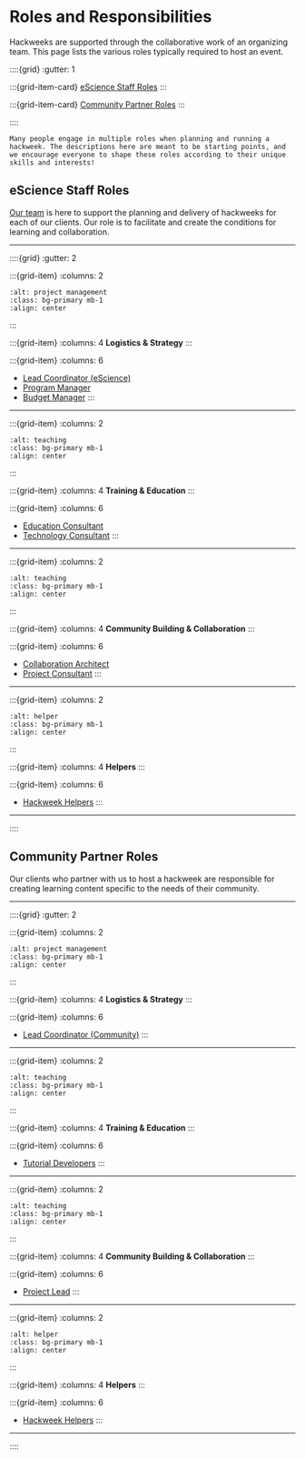 # Roles and Responsibilities

Hackweeks are supported through the collaborative work of an organizing team. This page lists the various roles typically required to host an event.

::::{grid}
:gutter: 1

:::{grid-item-card} [eScience Staff Roles](#escience-staff-roles)
:::

:::{grid-item-card} [Community Partner Roles](#community-partner-roles)
:::

::::

```{note}
Many people engage in multiple roles when planning and running a hackweek. The descriptions here are meant to be starting points, and we encourage everyone to shape these roles according to their unique skills and interests!
```

## eScience Staff Roles

[Our team](../team.md) is here to support the planning and delivery of hackweeks for each of our clients. Our role is to facilitate and create the conditions for learning and collaboration.

<hr>

::::{grid}
:gutter: 2

:::{grid-item}
:columns: 2
```{image} ../images/noun-project-management-1874172.png
:alt: project management
:class: bg-primary mb-1
:align: center
```
:::

:::{grid-item}
:columns: 4
**Logistics & Strategy**
:::

:::{grid-item}
:columns: 6
* [Lead Coordinator (eScience)](lead-eScience.md) 
* [Program Manager](program-manager.md) 
* [Budget Manager](budget-manager.md) 
:::

<hr>

:::{grid-item}
:columns: 2
```{image} ../images/noun-teach-1614348.png
:alt: teaching
:class: bg-primary mb-1
:align: center
```
:::

:::{grid-item}
:columns: 4
**Training & Education**
:::

:::{grid-item}
:columns: 6
* [Education Consultant](education-consultant.md) 
* [Technology Consultant](technology-consultant.md)
:::

<hr>

:::{grid-item}
:columns: 2
```{image} ../images/noun-teamwork-1616304.png
:alt: teaching
:class: bg-primary mb-1
:align: center
```
:::

:::{grid-item}
:columns: 4
**Community Building & Collaboration**
:::

:::{grid-item}
:columns: 6
* [Collaboration Architect](collaboration-architect.md) 
* [Project Consultant](project-consultant.md)
:::

<hr>

:::{grid-item}
:columns: 2
```{image} ../images/noun-help-5401808.png
:alt: helper
:class: bg-primary mb-1
:align: center
```
:::

:::{grid-item}
:columns: 4
**Helpers**
:::

:::{grid-item}
:columns: 6
* [Hackweek Helpers](helper.md) 
:::

<hr>

::::

## Community Partner Roles

Our clients who partner with us to host a hackweek are responsible for creating learning content specific to the needs of their community. 

<hr>

::::{grid}
:gutter: 2

:::{grid-item}
:columns: 2
```{image} ../images/noun-project-management-1874172-gold.png
:alt: project management
:class: bg-primary mb-1
:align: center
```
:::

:::{grid-item}
:columns: 4
**Logistics & Strategy**
:::

:::{grid-item}
:columns: 6
* [Lead Coordinator (Community)](lead-community.md) 
:::

<hr>

:::{grid-item}
:columns: 2
```{image} ../images/noun-teach-1614348-gold.png
:alt: teaching
:class: bg-primary mb-1
:align: center
```
:::

:::{grid-item}
:columns: 4
**Training & Education**
:::

:::{grid-item}
:columns: 6
* [Tutorial Developers](tutorial-developer.md) 
:::

<hr>

:::{grid-item}
:columns: 2
```{image} ../images/noun-teamwork-1616304-gold.png
:alt: teaching
:class: bg-primary mb-1
:align: center
```
:::

:::{grid-item}
:columns: 4
**Community Building & Collaboration**
:::

:::{grid-item}
:columns: 6
* [Project Lead](project-lead.md) 
:::

<hr>

:::{grid-item}
:columns: 2
```{image} ../images/noun-help-5401808-gold.png
:alt: helper
:class: bg-primary mb-1
:align: center
```
:::

:::{grid-item}
:columns: 4
**Helpers**
:::

:::{grid-item}
:columns: 6
* [Hackweek Helpers](helper.md) 
:::

<hr>

::::